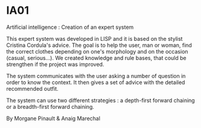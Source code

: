 # IA01
Artificial intelligence : Creation of an expert system

This expert system was developed in LISP and it is based on the stylist Cristina Cordula's advice. The goal is to help the user, man or woman, find the correct clothes depending on one's morphology and on the occasion (casual, serious...).
We created knowledge and rule bases, that could be strengthen if the project was improved. 

The system communicates with the user asking a number of question in order to know the context. It then gives a set of advice with the detailed recommended outfit. 

The system can use two different strategies : a depth-first forward chaining or a breadth-first forward chaining.

By Morgane Pinault & Anaig Marechal
